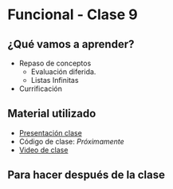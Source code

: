 # Funcional - Clase 9

## ¿Qué vamos a aprender?

* Repaso de conceptos
  * Evaluación diferida.
  * Listas Infinitas
* Currificación

## Material utilizado

* [Presentación clase](https://docs.google.com/presentation/d/1EQD3QG6Fqxjgg_sOdqcOiEPnSVLhNq4y9vd4PUts4z4/edit#slide=id.gdfa38e4ad6_0_28)
* Código de clase: _Próximamente_
* [Video de clase](https://www.youtube.com/playlist?list=PLtMHMXFOjfDAp5WPRCsX36g8kwqKr1IOa)

## Para hacer después de la clase
